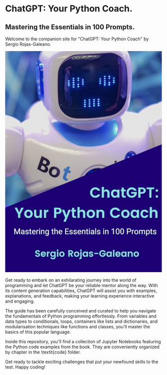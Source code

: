 # ChatGPT: Your Python Coach. 
## Mastering the Essentials in 100 Prompts.

Welcome to the companion site for "ChatGPT: Your Python Coach" by Sergio Rojas-Galeano. 

![ChatGPT: Your Python Coach Cover](imgs/ChatGPT-Python-Cover.png)

Get ready to embark on an exhilarating journey into the world of programming and let ChatGPT be your reliable mentor along the way. With its content generation capabilities, ChatGPT will assist you with examples, explanations, and feedback, making your learning experience interactive and engaging.

The guide has been carefully conceived and curated to help you navigate the fundamentals of Python programming effortlessly. From variables and data types to conditionals, loops, containers like lists and dictionaries, and modularisation techniques like functions and classes, you'll master the basics of this popular language. 

Inside this repository, you'll find a collection of Jupyter Notebooks featuring the Python code examples from the book. They are conveniently organized by chapter in the \textit{code} folder.

Get ready to tackle exciting challenges that put your newfound skills to the test. Happy coding!
